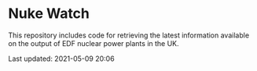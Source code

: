 # Nuke Watch

This repository includes code for retrieving the latest information available on the output of EDF nuclear power plants in the UK.

Last updated: 2021-05-09 20:06